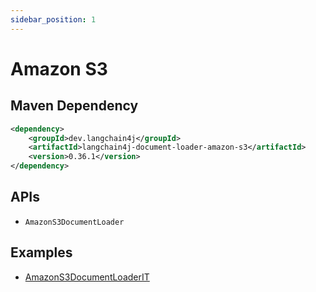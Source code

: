 ```yaml
---
sidebar_position: 1
---
```


# Amazon S3


## Maven Dependency

```xml
<dependency>
    <groupId>dev.langchain4j</groupId>
    <artifactId>langchain4j-document-loader-amazon-s3</artifactId>
    <version>0.36.1</version>
</dependency>
```


## APIs

- `AmazonS3DocumentLoader`


## Examples

- [AmazonS3DocumentLoaderIT](https://github.com/langchain4j/langchain4j/blob/main/document-loaders/langchain4j-document-loader-amazon-s3/src/test/java/dev/langchain4j/data/document/loader/amazon/s3/AmazonS3DocumentLoaderIT.java)
